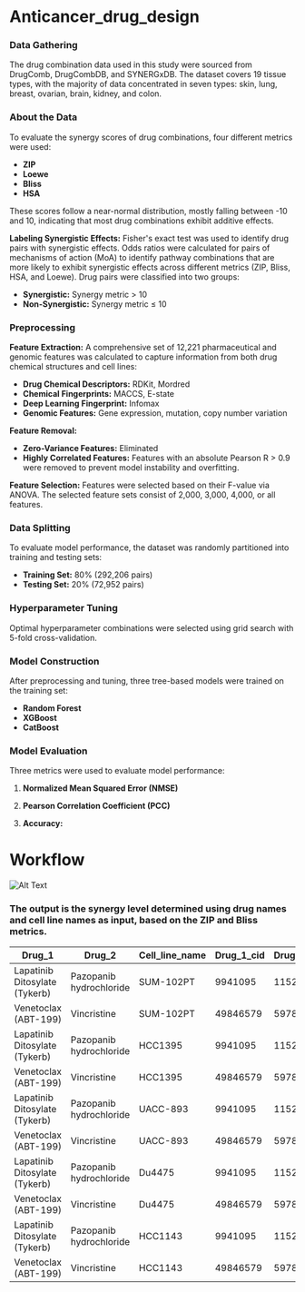 # Anticancer_drug_design

### Data Gathering

The drug combination data used in this study were sourced from DrugComb, DrugCombDB, and SYNERGxDB. The dataset covers 19 tissue types, with the majority of data concentrated in seven types: skin, lung, breast, ovarian, brain, kidney, and colon.

### About the Data

To evaluate the synergy scores of drug combinations, four different metrics were used:

- **ZIP**
- **Loewe**
- **Bliss**
- **HSA**

These scores follow a near-normal distribution, mostly falling between -10 and 10, indicating that most drug combinations exhibit additive effects.

**Labeling Synergistic Effects:**
Fisher's exact test was used to identify drug pairs with synergistic effects. Odds ratios were calculated for pairs of mechanisms of action (MoA) to identify pathway combinations that are more likely to exhibit synergistic effects across different metrics (ZIP, Bliss, HSA, and Loewe). Drug pairs were classified into two groups:

- **Synergistic:** Synergy metric > 10
- **Non-Synergistic:** Synergy metric ≤ 10

### Preprocessing

**Feature Extraction:**
A comprehensive set of 12,221 pharmaceutical and genomic features was calculated to capture information from both drug chemical structures and cell lines:

- **Drug Chemical Descriptors:** RDKit, Mordred
- **Chemical Fingerprints:** MACCS, E-state
- **Deep Learning Fingerprint:** Infomax
- **Genomic Features:** Gene expression, mutation, copy number variation

**Feature Removal:**

- **Zero-Variance Features:** Eliminated
- **Highly Correlated Features:** Features with an absolute Pearson R > 0.9 were removed to prevent model instability and overfitting.

**Feature Selection:**
Features were selected based on their F-value via ANOVA. The selected feature sets consist of 2,000, 3,000, 4,000, or all features.

### Data Splitting

To evaluate model performance, the dataset was randomly partitioned into training and testing sets:

- **Training Set:** 80% (292,206 pairs)
- **Testing Set:** 20% (72,952 pairs)

### Hyperparameter Tuning

Optimal hyperparameter combinations were selected using grid search with 5-fold cross-validation.

### Model Construction

After preprocessing and tuning, three tree-based models were trained on the training set:

- **Random Forest**
- **XGBoost**
- **CatBoost**

### Model Evaluation

Three metrics were used to evaluate model performance:

1. **Normalized Mean Squared Error (NMSE)**

2. **Pearson Correlation Coefficient (PCC)**

3. **Accuracy:**

# Workflow

![Alt Text](https://github.com/bioclick/Anticancer_drug_design/blob/main/workflow.png)

### The output is the synergy level determined using drug names and cell line names as input, based on the ZIP and Bliss metrics.

| Drug_1                        | Drug_2                  | Cell_line_name | Drug_1_cid | Drug_2_cid | DepMap_ID  | ZIP    | Bliss  |
| ----------------------------- | ----------------------- | -------------- | ---------- | ---------- | ---------- | ------ | ------ |
| Lapatinib Ditosylate (Tykerb) | Pazopanib hydrochloride | SUM-102PT      | 9941095    | 11525740   | ACH-001388 | 32.899 | 60.42  |
| Venetoclax (ABT-199)          | Vincristine             | SUM-102PT      | 49846579   | 5978       | ACH-001388 | 31.121 | 30.944 |
| Lapatinib Ditosylate (Tykerb) | Pazopanib hydrochloride | HCC1395        | 9941095    | 11525740   | ACH-000699 | 4.687  | 0.704  |
| Venetoclax (ABT-199)          | Vincristine             | HCC1395        | 49846579   | 5978       | ACH-000699 | 9.282  | 5.284  |
| Lapatinib Ditosylate (Tykerb) | Pazopanib hydrochloride | UACC-893       | 9941095    | 11525740   | ACH-000554 | 13.59  | 30.787 |
| Venetoclax (ABT-199)          | Vincristine             | UACC-893       | 49846579   | 5978       | ACH-000554 | 7.393  | 10.184 |
| Lapatinib Ditosylate (Tykerb) | Pazopanib hydrochloride | Du4475         | 9941095    | 11525740   | ACH-000258 | 8.056  | 11.08  |
| Venetoclax (ABT-199)          | Vincristine             | Du4475         | 49846579   | 5978       | ACH-000258 | 5.27   | 4.266  |
| Lapatinib Ditosylate (Tykerb) | Pazopanib hydrochloride | HCC1143        | 9941095    | 11525740   | ACH-000374 | -2.979 | 12.168 |
| Venetoclax (ABT-199)          | Vincristine             | HCC1143        | 49846579   | 5978       | ACH-000374 | -2.481 | -0.592 |
